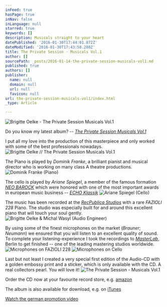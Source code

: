 ```yaml
---
inFeed: true
hasPage: true
inNav: false
inLanguage: null
starred: true
keywords: []
description: Musicals straight to your heart
datePublished: '2016-01-30T17:44:01.872Z'
dateModified: '2016-01-30T17:43:58.280Z'
title: The Private Session - Musicals Vol.1
author: []
sourcePath: _posts/2016-01-14-the-private-session-musicals-vol1.md
published: true
authors: []
publisher:
  name: null
  domain: null
  url: null
  favicon: null
url: the-private-session-musicals-vol1/index.html
_type: Article

---
```

![Brigitte Oelke - The Private Session Musicals Vol.1](https://s3-us-west-2.amazonaws.com/the-grid-img/p/a0393900b1291a29d4fd67434fc2951618b1d1ce.jpg)

Do you know my latest album? -- [_The Private Session Musicals Vol.1_][0]

I put all my love into the production of this masterpiece and only worked with some of the best professionals nowadays.
![Brigitte Oelke // The Private Session Musicals Vol.1](https://the-grid-user-content.s3-us-west-2.amazonaws.com/c6d6493c-3c28-4a4f-907c-aaa426e8a784.gif)

The Piano is played by _Dominik Franke_, a brilliant pianist and musical director who is working on many class A theatre productions.
![Dominik Franke (Piano)](https://s3-us-west-2.amazonaws.com/the-grid-img/p/3e28892f3da5a37c00aa75a76cb6ef9be2175a16.jpg)

The cello is played by _Ariane Spiegel_, a member of the famous formation [_NEO BAROCK_][1] which were honored with one of the most important awards in european music business -- _[ECHO Klassik][2]_
![Ariane Spiegel (Cello)](https://s3-us-west-2.amazonaws.com/the-grid-img/p/090f9d88567441482e19809d3ef80bdab6e58438.jpg)

The music has been recorded at the [_RecPublica Studios_][3] with a rare _FAZIOLI 228_ Piano. The studio was especially built for and around this excellent piano that will touch your soul gently. ![Brigitte Oelke & Michal Wasyl (Audio Engineer)](https://s3-us-west-2.amazonaws.com/the-grid-img/p/a784cac6d1060c0d8bd38e8e641eb44b030ba65c.jpg)

By using some of the finest microphones on the market (_Brauner_; _Neumann_) we ensured that you will listen to an excellent quality of sound. To complete your listening-experience I took the recordings to [_MasterLab_][4], Berlin to get finished -- one of the leading mastering studios worldwide. ![Microphones on FAZIOLI 228](https://s3-us-west-2.amazonaws.com/the-grid-img/p/cf15c01cb4a00b6397aa2255c3bae67c4f1b29fd.jpg)
![Microphones on Cello](https://s3-us-west-2.amazonaws.com/the-grid-img/p/dd92ce72e6d353b7e58a7b265fae58250f628492.jpg)

Last but not least I created a very special first edition of the Audio-CD with a golden embossy print and a sticker, which is only available with the CD. A real collectors pearl. You will love it!
![The Private Session - Musicals Vol.1 ](https://s3-us-west-2.amazonaws.com/the-grid-img/p/334f088b6b5b18289bb4f8e9798566db0571054b.jpg)

Order the CD now at your favourite record store, e.g. [amazon][5]

The album is also available for download, e.g. on [iTunes][6]

[Watch the german promotion video][7]

[0]: http://theprivatesession.com/The_Private_Session_Musicals/
[1]: http://www.neobarock.de/
[2]: https://youtu.be/Xl7oilQbLRQ
[3]: http://recpublica.de/
[4]: http://www.masterlab.de/
[5]: http://amzn.to/1ABMe6L
[6]: https://geo.itunes.apple.com/de/album/private-session-musicals-vol.1/id969862139?mt=1&app=music
[7]: https://youtu.be/vEdqiAZLTbs